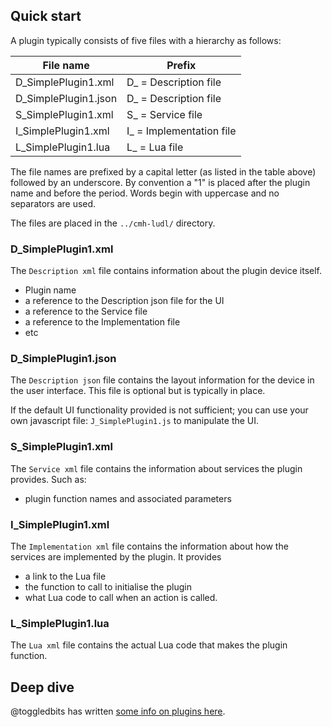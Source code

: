 ## Quick start
A plugin typically consists of five files with a hierarchy as follows:

|File name|Prefix|
|---|---|
|D_SimplePlugin1.xml|D_ = Description file|
|D_SimplePlugin1.json|D_ = Description file|
|S_SimplePlugin1.xml|S_ = Service file|
|I_SimplePlugin1.xml|I_ = Implementation file|
|L_SimplePlugin1.lua|L_ = Lua file|

The file names are prefixed by a capital letter (as listed in the table above) followed by an underscore. By convention a "1" is placed after the plugin name and before the period. Words begin with uppercase and no separators are used.

The files are placed in the `../cmh-ludl/` directory.

### D_SimplePlugin1.xml
The `Description xml` file contains information about the plugin device itself.
- Plugin name
- a reference to the Description json file for the UI
- a reference to the Service file
- a reference to the Implementation file
- etc

### D_SimplePlugin1.json
The `Description json` file contains the layout information for the device in the user interface. This file is optional but is typically in place.

If the default UI functionality provided is not sufficient; you can use your own javascript file: `J_SimplePlugin1.js` to manipulate the UI.

### S_SimplePlugin1.xml
The `Service xml` file contains the information about services the plugin provides. Such as:
- plugin function names and associated parameters

### I_SimplePlugin1.xml
The `Implementation xml` file contains the information about how the services are implemented by the plugin. It provides
- a link to the Lua file
- the function to call to initialise the plugin
- what Lua code to call when an action is called.

### L_SimplePlugin1.lua
The `Lua xml` file contains the actual Lua code that makes the plugin function.

## Deep dive
@toggledbits has written [some info on plugins here](https://github.com/toggledbits/PluginTools).
